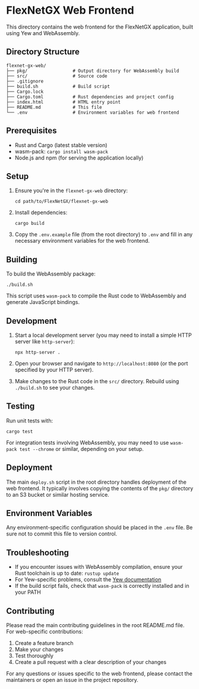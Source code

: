 # FlexNetGX Web Frontend

This directory contains the web frontend for the FlexNetGX application, built using Yew and WebAssembly.

## Directory Structure

```
flexnet-gx-web/
├── pkg/                 # Output directory for WebAssembly build
├── src/                 # Source code
├── .gitignore
├── build.sh             # Build script
├── Cargo.lock
├── Cargo.toml           # Rust dependencies and project config
├── index.html           # HTML entry point
├── README.md            # This file
└── .env                 # Environment variables for web frontend
```

## Prerequisites

- Rust and Cargo (latest stable version)
- wasm-pack: `cargo install wasm-pack`
- Node.js and npm (for serving the application locally)

## Setup

1. Ensure you're in the `flexnet-gx-web` directory:
   ```
   cd path/to/FlexNetGX/flexnet-gx-web
   ```

2. Install dependencies:
   ```
   cargo build
   ```

3. Copy the `.env.example` file (from the root directory) to `.env` and fill in any necessary environment variables for the web frontend.

## Building

To build the WebAssembly package:

```
./build.sh
```

This script uses `wasm-pack` to compile the Rust code to WebAssembly and generate JavaScript bindings.

## Development

1. Start a local development server (you may need to install a simple HTTP server like `http-server`):
   ```
   npx http-server .
   ```

2. Open your browser and navigate to `http://localhost:8080` (or the port specified by your HTTP server).

3. Make changes to the Rust code in the `src/` directory. Rebuild using `./build.sh` to see your changes.

## Testing

Run unit tests with:

```
cargo test
```

For integration tests involving WebAssembly, you may need to use `wasm-pack test --chrome` or similar, depending on your setup.

## Deployment

The main `deploy.sh` script in the root directory handles deployment of the web frontend. It typically involves copying the contents of the `pkg/` directory to an S3 bucket or similar hosting service.

## Environment Variables

Any environment-specific configuration should be placed in the `.env` file. Be sure not to commit this file to version control.

## Troubleshooting

- If you encounter issues with WebAssembly compilation, ensure your Rust toolchain is up to date: `rustup update`
- For Yew-specific problems, consult the [Yew documentation](https://yew.rs/docs/getting-started/introduction)
- If the build script fails, check that `wasm-pack` is correctly installed and in your PATH

## Contributing

Please read the main contributing guidelines in the root README.md file. For web-specific contributions:

1. Create a feature branch
2. Make your changes
3. Test thoroughly
4. Create a pull request with a clear description of your changes

For any questions or issues specific to the web frontend, please contact the maintainers or open an issue in the project repository.